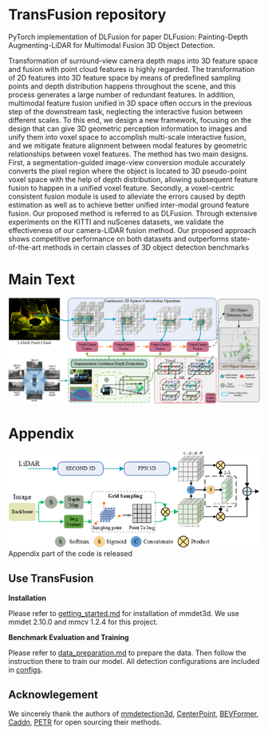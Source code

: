 # TransFusion repository

PyTorch implementation of DLFusion for  paper DLFusion: Painting-Depth Augmenting-LiDAR for Multimodal Fusion 3D Object Detection.

Transformation of surround-view camera depth maps into 3D feature space and fusion with point cloud features is highly regarded. The transformation of 2D features into 3D feature space by means of predefined sampling points and depth distribution happens throughout the scene, and this process generates a large number of redundant features. In addition, multimodal feature fusion unified in 3D space often occurs in the previous step of the downstream task, neglecting the interactive fusion between different scales. To this end, we design a new framework, focusing on the design that can give 3D geometric perception information to images and unify them into voxel space to accomplish multi-scale interactive fusion, and we mitigate feature alignment between modal features by geometric relationships between voxel features. The method has two main designs. First, a segmentation-guided image-view conversion module accurately converts the pixel region where the object is located to 3D pseudo-point voxel space with the help of depth distribution, allowing subsequent feature fusion to happen in a unified voxel feature. Secondly, a voxel-centric consistent fusion module is used to alleviate the errors caused by depth estimation as well as to achieve better unified inter-modal ground feature fusion. Our proposed method is referred to as DLFusion. Through extensive experiments on the KITTI and nuScenes datasets, we validate the effectiveness of our camera-LIDAR fusion method. Our proposed approach shows competitive performance on both datasets and outperforms state-of-the-art methods in certain classes of 3D object detection benchmarks

# Main Text

![img1](docs/imgs/overall.png)


# Appendix

![img2](docs/imgs/appendix-overall.png)
Appendix part of the code is released

## Use TransFusion

**Installation**

Please refer to [getting_started.md](docs/getting_started.md) for installation of mmdet3d. We use mmdet 2.10.0 and mmcv 1.2.4 for this project.

**Benchmark Evaluation and Training**

Please refer to [data_preparation.md](docs/data_preparation.md) to prepare the data. Then follow the instruction there to train our model. All detection configurations are included in [configs](configs/).

## Acknowlegement

We sincerely thank the authors of [mmdetection3d](https://github.com/open-mmlab/mmdetection3d), [CenterPoint](https://github.com/tianweiy/CenterPoint), [BEVFormer](https://github.com/zhiqi-li/BEVFormer), [Caddn](https://github.com/TRAILab/CaDDN), [PETR](https://github.com/megvii-research/PETR) for open sourcing their methods.
